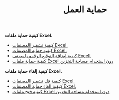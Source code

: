 ﻿---
title: حماية العمل
second_title: Aspose.Cells Cloud Documen
linktitle: بروتيك
type: docs
url: /ar/protect/
keywords: Protect and unprotect Excel workbook
description: Aspose.Cells Cloud REST API دعم الحماية وفك الحماية Excel المصنف. يدعم SDK أنواع لغات التطوير. وهي تشمل Android وC# وGo وJava وNodeJS وPerl وPHP وPython وRuby وswift.
weight: 36
---
**كيفية حماية ملفات Excel.**

- [كيفية تشفير المصنفات Excel.](/cells/ar/workbook/encrypt/)
- [كيفية حماية المصنفات Excel.](/cells/ar/workbook/protect/)
- [كيفية إضافة التوقيع الرقمي لمصنف Excel.](/cells/ar/workbook/digital-signature/)
- [كيفية حماية ملفات Excel دون استخدام مساحة التخزين](/cells/ar/protect/without-using-storage/)

**كيفية إلغاء حماية ملفات Excel.**

- [كيفية فك تشفير المصنفات Excel.](/cells/ar/workbook/decrypt/)
- [كيفية إلغاء حماية المصنفات Excel.](/cells/ar/workbook/unprotect/)
- [كيفية فتح ملفات Excel دون استخدام مساحة التخزين](/cells/ar/unlock/without-using-storage/)
